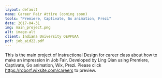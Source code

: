 ```yaml
---
layout: default
name: Career Fair Attire (coming soon)
tools: "Premiere, Captivate, Go animation, Prezi"
date: 2017-04-31
img: main_project.png
alt: image-alt
client: Indiana University OEVPUAA
pdf: job_aid22.pdf
---
```

This is the main project of Instructional Design for career class about how to make an impression in Job Fair. Developed by Ling Qian using Premiere, Captivate, Go animation, Wix, Prezi. Please click https://roborf.wixsite.com/careers to preview.
